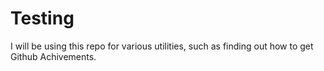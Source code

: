 
# Testing



I will be using this repo for various utilities, such as finding out how to get Github Achivements.



